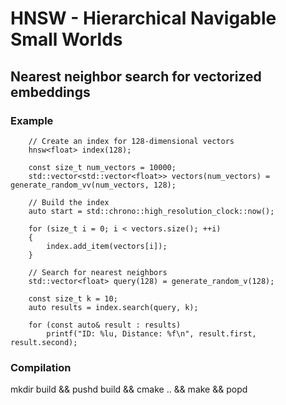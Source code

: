 # HNSW - Hierarchical Navigable Small Worlds
## Nearest neighbor search for vectorized embeddings

### Example

```
    // Create an index for 128-dimensional vectors
    hnsw<float> index(128);
        
    const size_t num_vectors = 10000;
    std::vector<std::vector<float>> vectors(num_vectors) = generate_random_vv(num_vectors, 128);
    
    // Build the index
    auto start = std::chrono::high_resolution_clock::now();
    
    for (size_t i = 0; i < vectors.size(); ++i)
    {
        index.add_item(vectors[i]);
    }
    
    // Search for nearest neighbors
    std::vector<float> query(128) = generate_random_v(128);
    
    const size_t k = 10;
    auto results = index.search(query, k);
    
    for (const auto& result : results)
        printf("ID: %lu, Distance: %f\n", result.first, result.second);
```

### Compilation
mkdir build && pushd build && cmake .. && make && popd

